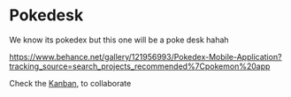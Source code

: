 # Pokedesk

We know its pokedex but this one will be a poke desk hahah

https://www.behance.net/gallery/121956993/Pokedex-Mobile-Application?tracking_source=search_projects_recommended%7Cpokemon%20app

Check the [Kanban](https://github.com/oscarg798/Pokedesk/projects/1), to collaborate 
